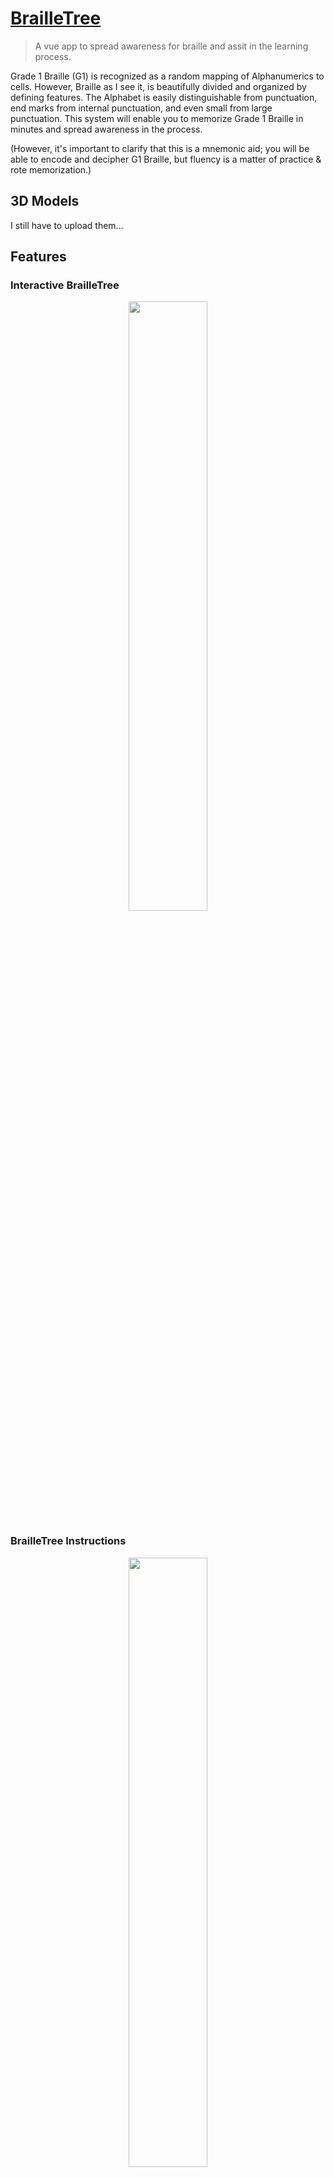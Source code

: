 # [BrailleTree](https://brailletree.com)

> A vue app to spread awareness for braille and assit in the learning process.

Grade 1 Braille (G1) is recognized as a random mapping of Alphanumerics to cells. However, Braille as I see it, is beautifully divided and organized by defining features. The Alphabet is easily distinguishable from punctuation, end marks from internal punctuation, and even small from large punctuation. This system will enable you to memorize Grade 1 Braille in minutes and spread awareness in the process.


(However, it's important to clarify that this is a mnemonic aid; you will be able to encode and decipher G1 Braille, but fluency is a matter of practice & rote memorization.)


## 3D Models

I still have to upload them...

## Features

### Interactive BrailleTree
<p align="center" >
  <img src="https://user-images.githubusercontent.com/35203441/112741014-c5e15780-8f4f-11eb-92fe-b82e06744d5a.gif" width="50%" />
</p>

### BrailleTree Instructions
<p align="center" >
  <img src="https://user-images.githubusercontent.com/35203441/112741024-da255480-8f4f-11eb-955c-c406ad23a53d.gif" width="50%" />
</p>

### BrailleTree editor
<p align="center" >
  <img src="https://user-images.githubusercontent.com/35203441/112741031-ed382480-8f4f-11eb-964e-1eb45ee0124e.gif" width="50%" />
</p>

### Interactive Braille Cells to Practice Witing
**Web:**
<p align="center" >
  <img src="https://user-images.githubusercontent.com/35203441/112740965-54090e00-8f4f-11eb-874b-6447dc7a6aad.gif" width="50%" />
</p>

**Mobile:**
<p align="center" >
  <img src="https://user-images.githubusercontent.com/35203441/112741000-a813f280-8f4f-11eb-964b-28f53615fb51.gif" width="50%" />
</p>


### Braille Quizes to Practice Reading
**Simple:**
<p align="center" >
  <img src="https://user-images.githubusercontent.com/35203441/112740970-65eab100-8f4f-11eb-9f7b-f7652be2417e.gif" width="50%" />
</p>

**Quotes:**
<p align="center" >
  <img src="https://user-images.githubusercontent.com/35203441/112740989-8ca8e780-8f4f-11eb-897f-bace5228e862.gif" width="50%" />
  <br>
  <img src="https://user-images.githubusercontent.com/35203441/112740978-7864ea80-8f4f-11eb-929d-0610071c7379.gif" width="50%" />
</p>



## Build Setup

``` bash
# install dependencies
$ npm install

# serve with hot reload at localhost:3000
$ npm run dev

# build for production and launch server
$ npm run build
$ npm start

# generate static project
$ npm run generate
```

For detailed explanation on how things work, checkout [Nuxt.js docs](https://nuxtjs.org).
